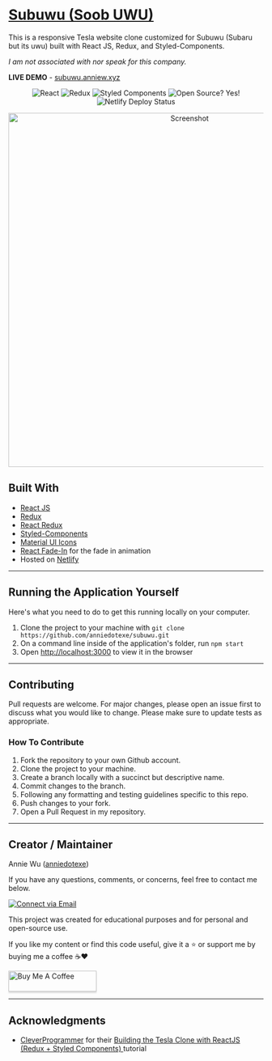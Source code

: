 # [Subuwu (Soob UWU)](https://subuwu.anniew.xyz/)

This is a responsive Tesla website clone customized for Subuwu (Subaru but its uwu) built with React JS, Redux, and Styled-Components.

_I am not associated with nor speak for this company._

**LIVE DEMO** - [subuwu.anniew.xyz](https://subuwu.anniew.xyz/)

<p align="center">
    <img alt="React" src="https://img.shields.io/badge/-React-61DBFB?style=flat&logo=react&logoColor=FFFFFF"/>
    <img alt="Redux" src="https://img.shields.io/badge/-Redux-764abc?style=flat&logo=redux&logoColor=FFFFFF"/>
    <img alt="Styled Components" src="https://img.shields.io/badge/-<💅>%20Styled%20Components-grey?style=flat"/>
    <img alt="Open Source? Yes!" src="https://badgen.net/badge/Open%20Source%20%3F/Yes%21/blue?icon=github"/>
    <img alt="Netlify Deploy Status" src="https://api.netlify.com/api/v1/badges/87975815-cdc6-4c7f-b8c3-7adefa714190/deploy-status"/>
</p>

<p align="center">
    <img alt="Screenshot" src="./public/img/readme/screenshot.png" width="700px">
</p>

## Built With

- [React JS](https://reactjs.org/docs/getting-started.html)
- [Redux](https://redux.js.org/introduction/getting-started)
- [React Redux](https://react-redux.js.org/introduction/getting-started)
- [Styled-Components](https://styled-components.com/docs)
- [Material UI Icons](https://material-ui.com/components/material-icons/)
- [React Fade-In](https://github.com/gkaemmer/react-fade-in) for the fade in animation
- Hosted on [Netlify](https://www.netlify.com/)

---

## Running the Application Yourself

Here's what you need to do to get this running locally on your computer.

1. Clone the project to your machine with `git clone https://github.com/anniedotexe/subuwu.git`
2. On a command line inside of the application's folder, run `npm start`
3. Open [http://localhost:3000](http://localhost:3000) to view it in the browser

---

## Contributing

Pull requests are welcome. For major changes, please open an issue first to discuss what you would like to change. Please make sure to update tests as appropriate.

### How To Contribute

1. Fork the repository to your own Github account.
2. Clone the project to your machine.
3. Create a branch locally with a succinct but descriptive name.
4. Commit changes to the branch.
5. Following any formatting and testing guidelines specific to this repo.
6. Push changes to your fork.
7. Open a Pull Request in my repository.

---

## Creator / Maintainer

Annie Wu ([anniedotexe](https://github.com/anniedotexe))

If you have any questions, comments, or concerns, feel free to contact me below.

<p align="left">
  <a href="mailto:anniewu2303@gmail.com"> 
    <img alt="Connect via Email" src="https://img.shields.io/badge/Gmail-c14438?style=flat&logo=Gmail&logoColor=white" />
  </a>
</p>

This project was created for educational purposes and for personal and open-source use.

If you like my content or find this code useful, give it a :star: or support me by buying me a coffee :coffee::heart:

<a href="https://www.buymeacoffee.com/awu2303" target="_blank"><img src="https://www.buymeacoffee.com/assets/img/custom_images/orange_img.png" alt="Buy Me A Coffee" style="height: 41px !important;width: 174px !important;box-shadow: 0px 3px 2px 0px rgba(190, 190, 190, 0.5) !important;-webkit-box-shadow: 0px 3px 2px 0px rgba(190, 190, 190, 0.5) !important;" ></a>

---

## Acknowledgments

- [CleverProgrammer](https://www.cleverprogrammer.com/) for their [Building the Tesla Clone with ReactJS (Redux + Styled Components)
  ](https://www.youtube.com/watch?v=lUeS9Wsj6dk&t=106s) tutorial
